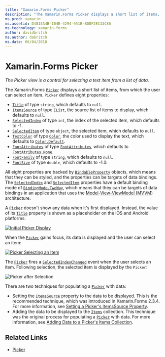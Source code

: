```yaml
---
title: "Xamarin.Forms Picker"
description: "The Xamarin.Forms Picker displays a short list of items, from which the user can select an item. This article explains how to use the Picker class to select a text item from a list of data."
ms.prod: xamarin
ms.assetid: D4815A4B-104B-4294-951B-BD8F2EC33C86
ms.technology: xamarin-forms
author: davidbritch
ms.author: dabritch
ms.date: 06/04/2018
---
```


# Xamarin.Forms Picker

_The Picker view is a control for selecting a text item from a list of data._

The Xamarin.Forms [`Picker`](xref:Xamarin.Forms.Picker) displays a short list of items, from which the user can select an item. `Picker` defines eight properties:

- [`Title`](xref:Xamarin.Forms.Picker.Title) of type `string`, which defaults to `null`.
- [`ItemsSource`](xref:Xamarin.Forms.Picker.ItemsSource) of type `IList`, the source list of items to display, which defaults to `null`.
- [`SelectedIndex`](xref:Xamarin.Forms.Picker.SelectedIndex) of type `int`, the index of the selected item, which defaults to -1.
- [`SelectedItem`](xref:Xamarin.Forms.Picker.SelectedItem) of type `object`, the selected item, which defaults to `null`.
- [`TextColor`](xref:Xamarin.Forms.Picker.TextColor) of type [`Color`](xref:Xamarin.Forms.Color), the color used to display the text, which defaults to [`Color.Default`](xref:Xamarin.Forms.Color.Default).
- [`FontAttributes`](xref:Xamarin.Forms.Picker.FontAttributes) of type [`FontAttributes`](xref:Xamarin.Forms.FontAttributes), which defaults to [`FontAtributes.None`](xref:Xamarin.Forms.FontAttributes.None).
- [`FontFamily`](xref:Xamarin.Forms.Picker.FontFamily) of type `string`, which defaults to `null`.
- [`FontSize`](xref:Xamarin.Forms.Picker.FontSize) of type `double`, which defaults to -1.0.

All eight properties are backed by [`BindableProperty`](xref:Xamarin.Forms.BindableProperty) objects, which means that they can be styled, and the properties can be targets of data bindings. The [`SelectedIndex`](xref:Xamarin.Forms.Picker.SelectedIndex) and [`SelectedItem`](xref:Xamarin.Forms.Picker.SelectedItem) properties have a default binding mode of [`BindingMode.TwoWay`](xref:Xamarin.Forms.BindingMode.TwoWay), which means that they can be targets of data bindings in an application that uses the [Model-View-ViewModel (MVVM)](~/xamarin-forms/enterprise-application-patterns/mvvm.md) architecture. 

A [`Picker`](xref:Xamarin.Forms.Picker) doesn't show any data when it's first displayed. Instead, the value of its [`Title`](xref:Xamarin.Forms.Picker.Title) property is shown as a placeholder on the iOS and Android platforms:

[![](images/picker-initial.png "Initial Picker Display")](images/picker-initial-large.png#lightbox "Initial Picker Display")

When the [`Picker`](xref:Xamarin.Forms.Picker) gains focus, its data is displayed and the user can select an item:

[![](images/picker-selection.png "Picker Selecting an Item")](images/picker-selection-large.png#lightbox "Picker Selecting an Item")

The [`Picker`](xref:Xamarin.Forms.Picker) fires a [`SelectedIndexChanged`](xref:Xamarin.Forms.Picker.SelectedIndexChanged) event when the user selects an item. Following selection, the selected item is displayed by the `Picker`:

![](images/picker-after-selection.png "Picker after Selection")

There are two techniques for populating a [`Picker`](xref:Xamarin.Forms.Picker) with data:

- Setting the [`ItemsSource`](xref:Xamarin.Forms.Picker.ItemsSource) property to the data to be displayed. This is the recommended technique, which was introduced in Xamarin.Forms 2.3.4. For more information, see [Setting a Picker's ItemsSource Property](populating-itemssource.md).
- Adding the data to be displayed to the [`Items`](xref:Xamarin.Forms.Picker.Items) collection. This technique was the original process for populating a [`Picker`](xref:Xamarin.Forms.Picker) with data. For more information, see [Adding Data to a Picker's Items Collection](populating-items.md).

## Related Links

- [Picker](xref:Xamarin.Forms.Picker)
